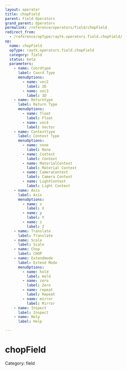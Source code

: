 ```yaml
---
layout: operator
title: chopField
parent: Field Operators
grand_parent: Operators
permalink: /reference/operators/field/chopField
redirect_from:
  - /reference/opType/raytk.operators.field.chopField/
op:
  name: chopField
  opType: raytk.operators.field.chopField
  category: field
  status: beta
  parameters:
    - name: Coordtype
      label: Coord Type
      menuOptions:
        - name: vec2
          label: 2D
        - name: vec3
          label: 3D
    - name: Returntype
      label: Return Type
      menuOptions:
        - name: float
          label: Float
        - name: vec4
          label: Vector
    - name: Contexttype
      label: Context Type
      menuOptions:
        - name: none
          label: None
        - name: Context
          label: Context
        - name: MaterialContext
          label: Material Context
        - name: CameraContext
          label: Camera Context
        - name: LightContext
          label: Light Context
    - name: Axis
      label: Axis
      menuOptions:
        - name: x
          label: X
        - name: y
          label: Y
        - name: z
          label: Z
    - name: Translate
      label: Translate
    - name: Scale
      label: Scale
    - name: Chop
      label: CHOP
    - name: Extendmode
      label: Extend Mode
      menuOptions:
        - name: hold
          label: Hold
        - name: zero
          label: Zero
        - name: repeat
          label: Repeat
        - name: mirror
          label: Mirror
    - name: Inspect
      label: Inspect
    - name: Help
      label: Help

---
```


# chopField

Category: field

